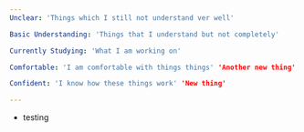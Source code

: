 ```yaml
---
Unclear: 'Things which I still not understand ver well'

Basic Understanding: 'Things that I understand but not completely'

Currently Studying: 'What I am working on'

Comfortable: 'I am comfortable with things things' 'Another new thing'

Confident: 'I know how these things work' 'New thing'

---
```


- testing 